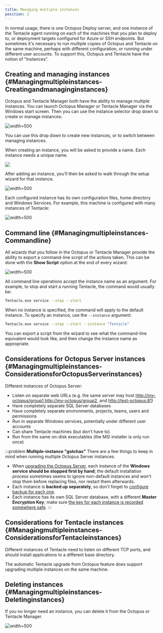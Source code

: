 ```yaml
---
title: Managing multiple instances
position: 2
---
```


In normal usage, there is one Octopus Deploy server, and one instance of the Tentacle agent running on each of the machines that you plan to deploy to, or deployment targets configured for Azure or SSH endpoints. But sometimes it's necessary to run multiple copies of Octopus and Tentacle on the same machine, perhaps with different configuration, or running under different user accounts. To support this, Octopus and Tentacle have the notion of "Instances".

## Creating and managing instances {#Managingmultipleinstances-Creatingandmanaginginstances}

Octopus and Tentacle Manager both have the ability to manage multiple instances. You can launch Octopus Manager or Tentacle Manager via the Windows start screen. Then you can use the instance selector drop down to create or manage instances:

![](/docs/images/3048137/3278042.png "width=500")

You can use this drop down to create new instances, or to switch between managing instances.

When creating an instance, you will be asked to provide a name. Each instance needs a unique name.

![](/docs/images/3048137/3278041.png)

After adding an instance, you'll then be asked to walk through the setup wizard for that instance.

![](/docs/images/3048137/3278040.png "width=500")

Each configured instance has its own configuration files, home directory and Windows Services. For example, this machine is configured with many instances of Tentacle:

![](/docs/images/3048137/3278043.png "width=500")

## Command line {#Managingmultipleinstances-Commandline}

All wizards that you follow in the Octopus or Tentacle Manager provide the ability to export a command-line script of the actions taken. This can be done with the **Show Script** option at the end of every wizard:

![](/docs/images/3048137/3278039.png "width=500")

All command line operations accept the instance name as an argument. For example, to stop and start a running Tentacle, the command would usually be:

```bash
Tentacle.exe service --stop --start
```

When no instance is specified, the command will apply to the default instance. To specify an instance, use the `--instance` argument:

```bash
Tentacle.exe service --stop --start --instance "Tentacle"
```

You can export a script from the wizard to see what the command-line equivalent would look like, and then change the instance name as appropriate.

## Considerations for Octopus Server instances {#Managingmultipleinstances-ConsiderationsforOctopusServerinstances}

Different instances of Octopus Server:

- Listen on separate web URLs (e.g. the same server may host [http://my-octopus/group1,](http://my-octopus/group1,)[http://my-octopus/group2,](http://my-octopus/group2,) and [http://test-octopus:81](http://test-octopus:81/))
- Have completely separate SQL Server databases
- Have completely separate environments, projects, teams, users and permissions
- Run in separate Windows services, potentially under different user accounts
- Can share Tentacle machines (but don't have to)
- Run from the same on-disk executables (the MSI installer is only run once)

:::problem
**Multiple-instance &quot;gotchas&quot;**
There are a few things to keep in mind when running multiple Octopus Server instances.

- When [upgrading the Octopus Server](/docs/administration/upgrading/index.md), each instance of the **Windows service should be stopped first by hand**; the default installation process sometimes seems to ignore non-default instances and won't stop them before replacing files, nor restart them afterwards.
- Each instance is **backed up separately**, so don't forget to [configure backup for each one](/docs/administration/backup-and-restore.md).
- Each instance has its own SQL Server database, with a different **Master Encryption Key**; make sure [the key for each instance is recorded somewhere safe](/docs/reference/security-and-encryption.md).
:::

## Considerations for Tentacle instances {#Managingmultipleinstances-ConsiderationsforTentacleinstances}

Different instances of Tentacle need to listen on different TCP ports, and should install applications to a different base directory.

The automatic Tentacle upgrade from Octopus feature does support upgrading multiple instances on the same machine.

## Deleting instances {#Managingmultipleinstances-Deletinginstances}

If you no longer need an instance, you can delete it from the Octopus or Tentacle Manager.

![](/docs/images/3048137/3278038.png "width=500")
